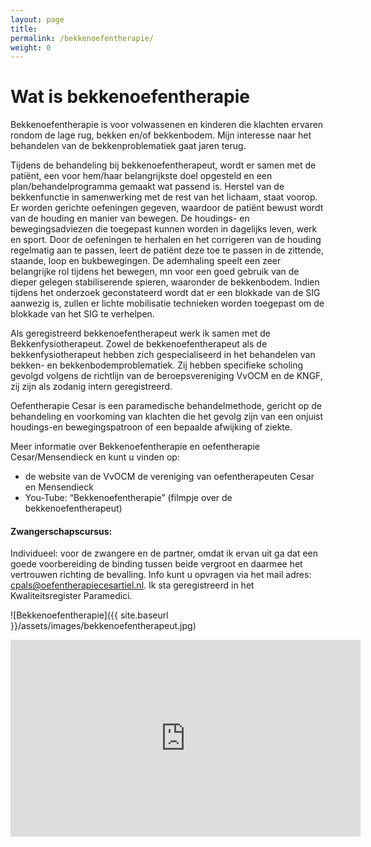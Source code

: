 ```yaml
---
layout: page
title:
permalink: /bekkenoefentherapie/
weight: 0
---
```


# Wat is bekkenoefentherapie

Bekkenoefentherapie is voor volwassenen en kinderen die klachten ervaren rondom de lage rug, bekken en/of bekkenbodem. Mijn interesse naar het behandelen van de bekkenproblematiek gaat jaren terug.

Tijdens de behandeling bij bekkenoefentherapeut, wordt er samen met de patiënt, een voor hem/haar belangrijkste doel opgesteld en een plan/behandelprogramma gemaakt wat passend is. Herstel van de bekkenfunctie in samenwerking met de rest van het lichaam, staat voorop. Er worden gerichte oefeningen gegeven, waardoor de patiënt bewust wordt van de houding en manier van bewegen. De houdings- en bewegingsadviezen die toegepast kunnen worden in dagelijks leven, werk en sport. Door de oefeningen te herhalen en het corrigeren van de houding regelmatig aan te passen, leert de patiënt deze toe te passen in de zittende, staande, loop en bukbewegingen. De ademhaling speelt een zeer belangrijke rol tijdens het bewegen, mn voor een goed gebruik van de dieper gelegen stabiliserende spieren, waaronder de bekkenbodem. Indien tijdens het onderzoek geconstateerd wordt dat er een blokkade van de SIG aanwezig is, zullen er lichte mobilisatie technieken worden toegepast om de blokkade van het SIG te verhelpen.

Als geregistreerd bekkenoefentherapeut werk ik samen met de Bekkenfysiotherapeut. Zowel de bekkenoefentherapeut als de bekkenfysiotherapeut hebben zich gespecialiseerd in het behandelen van bekken- en bekkenbodemproblematiek. Zij hebben specifieke scholing gevolgd volgens de richtlijn van de beroepsvereniging VvOCM en de KNGF, zij zijn als zodanig intern geregistreerd.

Oefentherapie Cesar is een paramedische behandelmethode, gericht op de behandeling en voorkoming van klachten die het gevolg zijn van een onjuist houdings-en bewegingspatroon of een bepaalde afwijking of ziekte.

Meer informatie over Bekkenoefentherapie en oefentherapie Cesar/Mensendieck en kunt u vinden op:

- de website van de VvOCM de vereniging van oefentherapeuten Cesar en Mensendieck
- You-Tube: “Bekkenoefentherapie” (filmpje over de bekkenoefentherapeut)

#### Zwangerschapscursus:

Individueel: voor de zwangere en de partner, omdat ik ervan uit ga dat een goede voorbereiding de binding tussen beide vergroot en daarmee het vertrouwen richting de bevalling. Info kunt u opvragen via het mail adres: [cpals@oefentherapiecesartiel.nl](mailto:cpals@oefentherapiecesartiel.nl). Ik sta geregistreerd in het Kwaliteitsregister Paramedici.

![Bekkenoefentherapie]({{ site.baseurl }}/assets/images/bekkenoefentherapeut.jpg)

<iframe width="560" height="315" src="https://www.youtube-nocookie.com/embed/9h_JRfdoIgw" title="YouTube video player" frameborder="0" allow="accelerometer; autoplay; clipboard-write; encrypted-media; gyroscope; picture-in-picture" allowfullscreen></iframe>
